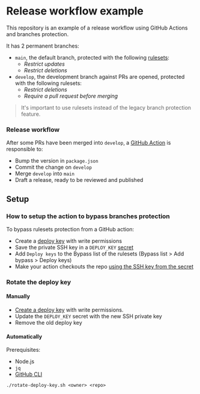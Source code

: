 # Release workflow example

This repository is an example of a release workflow using GitHub Actions and branches protection.

It has 2 permanent branches:
- `main`, the default branch, protected with the following [rulesets](https://docs.github.com/en/repositories/configuring-branches-and-merges-in-your-repository/managing-rulesets/about-rulesets):
  - _Restrict updates_
  - _Restrict deletions_
- `develop`, the development branch against PRs are opened, protected with the following rulesets:
  - _Restrict deletions_
  - _Require a pull request before merging_

> It's important to use rulesets instead of the legacy branch protection feature.

### Release workflow

After some PRs have been merged into `develop`, a [GitHub Action](.github/workflows/pre-release.yml) is responsible to:
- Bump the version in `package.json`
- Commit the change on `develop`
- Merge `develop` into `main`
- Draft a release, ready to be reviewed and published

## Setup
### How to setup the action to bypass branches protection

To bypass rulesets protection from a GitHub action:
- Create a [deploy key](https://docs.github.com/en/authentication/connecting-to-github-with-ssh/managing-deploy-keys#deploy-keys) with write permissions
- Save the private SSH key in a `DEPLOY_KEY` [secret](https://docs.github.com/en/actions/security-for-github-actions/security-guides/using-secrets-in-github-actions)
- Add `Deploy keys` to the Bypass list of the rulesets (Bypass list > Add bypass > Deploy keys)
- Make your action checkouts the repo [using the SSH key from the secret](.github/workflows/pre-release.yml#L25)

### Rotate the deploy key
#### Manually

- [Create a deploy key](https://docs.github.com/en/authentication/connecting-to-github-with-ssh/managing-deploy-keys#set-up-deploy-keys) with write permissions.
- Update the `DEPLOY_KEY` secret with the new SSH private key
- Remove the old deploy key

#### Automatically

Prerequisites:
- Node.js
- `jq`
- [GitHub CLI](https://cli.github.com/)

```
./rotate-deploy-key.sh <owner> <repo>
```
